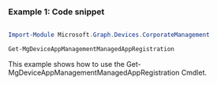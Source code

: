 ### Example 1: Code snippet

```powershell

Import-Module Microsoft.Graph.Devices.CorporateManagement

Get-MgDeviceAppManagementManagedAppRegistration

```
This example shows how to use the Get-MgDeviceAppManagementManagedAppRegistration Cmdlet.

